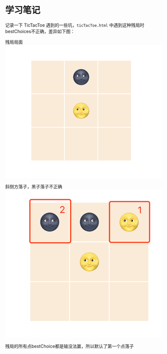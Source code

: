 # 学习笔记

记录一下 TicTacToe 遇到的一些坑，`ticTacToe.html` 中遇到这种残局时bestChoices不正确，差异如下图：  

残局局面
![right tictactoe](./img/start.png)  

斜侧方落子，黑子落子不正确
![right tictactoe](./img/end.png)  

残局的所有点bestChoice都是输没法赢，所以默认了第一个点落子